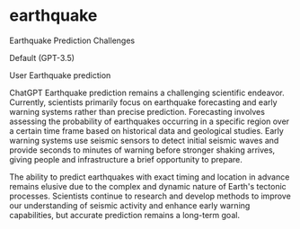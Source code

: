 # earthquake 

Earthquake Prediction Challenges

Default (GPT-3.5)

User
Earthquake prediction

ChatGPT
Earthquake prediction remains a challenging scientific endeavor. Currently, scientists primarily focus on earthquake forecasting and early warning systems rather than precise prediction. Forecasting involves assessing the probability of earthquakes occurring in a specific region over a certain time frame based on historical data and geological studies. Early warning systems use seismic sensors to detect initial seismic waves and provide seconds to minutes of warning before stronger shaking arrives, giving people and infrastructure a brief opportunity to prepare.

The ability to predict earthquakes with exact timing and location in advance remains elusive due to the complex and dynamic nature of Earth's tectonic processes. Scientists continue to research and develop methods to improve our understanding of seismic activity and enhance early warning capabilities, but accurate prediction remains a long-term goal.
